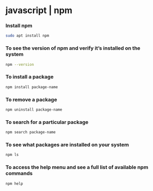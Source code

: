# javascript | npm

### Install npm

```bash
sudo apt install npm
```

### To see the version of npm and verify it’s installed on the system

```bash
npm --version
```

### To install a package

```bash
npm install package-name
```

### To remove a package

```bash
npm uninstall package-name
```

### To search for a particular package

```bash
npm search package-name
```

### To see what packages are installed on your system

```bash
npm ls
```

### To access the help menu and see a full list of available npm commands

```bash
npm help
```